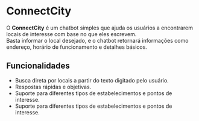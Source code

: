 # ConnectCity
O **ConnectCity** é um chatbot simples que ajuda os usuários a encontrarem locais de interesse com base no que eles escrevem.  
Basta informar o local desejado, e o chatbot retornará informações como endereço, horário de funcionamento e detalhes básicos.

## Funcionalidades
- Busca direta por locais a partir do texto digitado pelo usuário.
- Respostas rápidas e objetivas.
- Suporte para diferentes tipos de estabelecimentos e pontos de interesse.
- Suporte para diferentes tipos de estabelecimentos e pontos de interesse.
